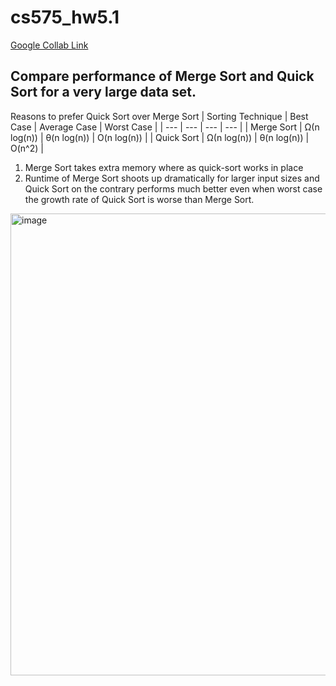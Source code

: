 # cs575_hw5.1
[Google Collab Link](https://colab.research.google.com/drive/1FjZ9ddqvlwcRbEcBUJRbfZaiSpvlu_x4?usp=share_link)
## Compare performance of Merge Sort and Quick Sort for a very large data set.
Reasons to prefer Quick Sort over Merge Sort
| Sorting Technique | Best Case | Average Case | Worst Case |
| --- | --- | --- | --- |
| Merge Sort | Ω(n log(n)) | θ(n log(n))	 | O(n log(n)) |
| Quick Sort | Ω(n log(n)) | θ(n log(n))	 | O(n^2) |

1. Merge Sort takes extra memory where as quick-sort works in place
2. Runtime of Merge Sort shoots up dramatically for larger input sizes and Quick Sort on the contrary performs much better even when worst case the growth rate of Quick Sort is worse than Merge Sort.
<img width="739" alt="image" src="https://user-images.githubusercontent.com/113304768/205466135-8bb539ba-dbb8-4548-914b-217312921860.png">
